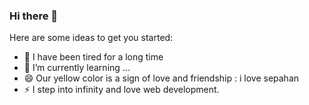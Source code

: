 ### Hi there 👋



Here are some ideas to get you started:

- 🔭 I have been tired for a long time
- 🌱 I’m currently learning ...
- 😄 Our yellow color is a sign of love and friendship : i love sepahan
- ⚡ I step into infinity and love web development.

